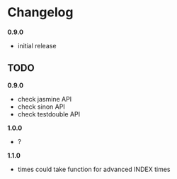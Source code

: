 # Changelog

**0.9.0**

*   initial release

## TODO

**0.9.0**

*   check jasmine API
*   check sinon API
*   check testdouble API

**1.0.0**

*   ?

**1.1.0**

*   times could take function for advanced INDEX times
